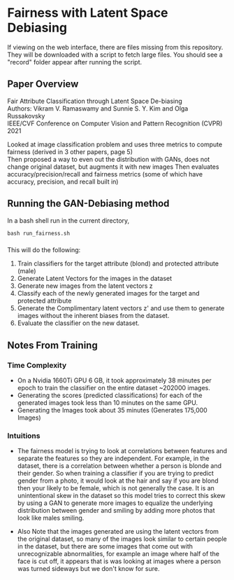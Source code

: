 # Fairness with Latent Space Debiasing

If viewing on the web interface, there are files missing from this repository. They will be downloaded with a script to fetch large files. You should see a "record" folder appear after running the script.

## Paper Overview
Fair Attribute Classification through Latent Space De-biasing  
Authors: Vikram V. Ramaswamy and Sunnie S. Y. Kim and Olga Russakovsky  
IEEE/CVF Conference on Computer Vision and Pattern Recognition (CVPR)
2021

Looked at image classification problem and uses three metrics to compute fairness (derived in 3 other papers, page 5)  
   Then proposed a way to even out the distribution with GANs, does not change original dataset, but augments it with new images
   Then evaluates accuracy/precision/recall and fairness metrics (some of which have accuracy, precision, and recall built in)


## Running the GAN-Debiasing method
In a bash shell run in the current directory,
```
bash run_fairness.sh
```

###
This will do the following:
1. Train classifiers for the target attribute (blond) and protected attribute (male)
2. Generate Latent Vectors for the images in the dataset
3. Generate new images from the latent vectors z
4. Classify each of the newly generated images for the target and protected attribute
5. Generate the Complimentary latent vectors z' and use them to generate images without the inherent biases from the dataset.
6. Evaluate the classifier on the new dataset.



## Notes From Training
### Time Complexity
- On a Nvidia 1660Ti GPU 6 GB, it took approximately 38 minutes per epoch to train the classifier on the entire dataset ~202000 images.
- Generating the scores (predicted classifications) for each of the generated images took less than 10 minutes on the same GPU.
- Generating the Images took about 35 minutes (Generates 175,000 Images)

### Intuitions
- The fairness model is trying to look at correlations between features and separate the features so they are independent. For example, in the dataset, there is a correlation between whether a person is blonde and their gender. So when training a classifier if you are trying to predict gender from a photo, it would look at the hair and say if you are blond then your likely to be female, which is not generally the case. It is an unintentional skew in the dataset so this model tries to correct this skew by using a GAN to generate more images to equalize the underlying distribution between gender and smiling by adding more photos that look like males smiling.

- Also Note that the images generated are using the latent vectors from the original dataset, so many of the images look similar to certain people in the dataset, but there are some images that come out with unrecognizable abnormalities, for example an image where half of the face is cut off, it appears that is was looking at images where a person was turned sideways but we don't know for sure.
